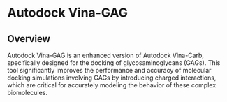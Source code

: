 # Autodock Vina-GAG

## Overview

Autodock Vina-GAG is an enhanced version of Autodock Vina-Carb, specifically designed for the docking of glycosaminoglycans (GAGs). This tool significantly improves the performance and accuracy of molecular docking simulations involving GAGs by introducing charged interactions, which are critical for accurately modeling the behavior of these complex biomolecules.

